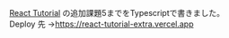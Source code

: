[React Tutorial](https://ja.react.dev/learn/tutorial-tic-tac-toe) の追加課題5までをTypescriptで書きました。  
Deploy 先 →https://react-tutorial-extra.vercel.app
